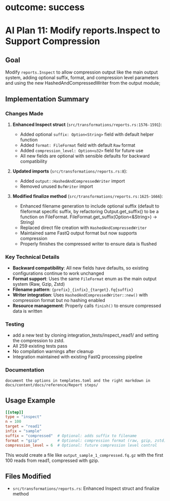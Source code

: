 # outcome: success
# AI Plan 11: Modify reports.Inspect to Support Compression

## Goal
Modify `reports.Inspect` to allow compression output like the main output system, adding optional suffix, format, and compression level parameters and using the new HashedAndCompressedWriter from the output module;

## Implementation Summary

### Changes Made

1. **Enhanced Inspect struct** (`src/transformations/reports.rs:1576-1591`):
   - Added optional `suffix: Option<String>` field with default helper function
   - Added `format: FileFormat` field with default `Raw` format
   - Added `compression_level: Option<u32>` field for future use
   - All new fields are optional with sensible defaults for backward compatibility

2. **Updated imports** (`src/transformations/reports.rs:8`):
   - Added `output::HashedAndCompressedWriter` import
   - Removed unused `BufWriter` import

3. **Modified finalize method** (`src/transformations/reports.rs:1625-1666`):
   - Enhanced filename generation to include optional suffix
     (default to fileformat specific suffix, by refactoring Output.get_suffix() 
     to be a function on FileFormat. FileFormat.get_suffix(Option<&String>) -> String)
   - Replaced direct file creation with `HashedAndCompressedWriter`
   - Maintained same FastQ output format but now supports compression
   - Properly finishes the compressed writer to ensure data is flushed

### Key Technical Details

- **Backward compatibility**: All new fields have defaults, so existing configurations continue to work unchanged
- **Format support**: Uses the same `FileFormat` enum as the main output system (Raw, Gzip, Zstd)
- **Filename pattern**: `{prefix}_{infix}_{target}.fq{suffix}` 
- **Writer integration**: Uses `HashedAndCompressedWriter::new()` with compression format but no hashing enabled
- **Resource management**: Properly calls `finish()` to ensure compressed data is written

### Testing
- add a new test by cloning integration_tests/inspect_read1/ and setting the compression to zstd.
- All 259 existing tests pass
- No compilation warnings after cleanup
- Integration maintained with existing FastQ processing pipeline

### Documentation
    document the options in templates.toml and the right markdown in docs/content/docs/reference/Report steps/

## Usage Example

```toml
[[step]]
type = "inspect"
n = 100
target = "read1"
infix = "sample"
suffix = "compressed"  # Optional: adds suffix to filename
format = "gzip"        # Optional: compression format (raw, gzip, zstd)
compression_level = 6  # Optional: future compression level control
```

This would create a file like `output_sample_1_compressed.fq.gz` with the first 100 reads from read1, compressed with gzip.

## Files Modified
- `src/transformations/reports.rs`: Enhanced Inspect struct and finalize method
